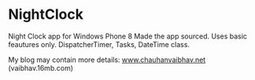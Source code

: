 NightClock
==========

Night Clock app for Windows Phone 8
Made the app sourced. 
Uses basic feautures only.
DispatcherTimer, Tasks, DateTime class.

My blog may contain more details: 
www.chauhanvaibhav.net
(vaibhav.16mb.com)
